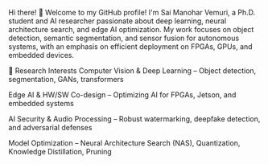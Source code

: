 Hi there! 👋
Welcome to my GitHub profile! I'm Sai Manohar Vemuri, a Ph.D. student and AI researcher passionate about deep learning, neural architecture search, and edge AI optimization. My work focuses on object detection, semantic segmentation, and sensor fusion for autonomous systems, with an emphasis on efficient deployment on FPGAs, GPUs, and embedded devices.

🔬 Research Interests
Computer Vision & Deep Learning – Object detection, segmentation, GANs, transformers

Edge AI & HW/SW Co-design – Optimizing AI for FPGAs, Jetson, and embedded systems

AI Security & Audio Processing – Robust watermarking, deepfake detection, and adversarial defenses

Model Optimization – Neural Architecture Search (NAS), Quantization, Knowledge Distillation, Pruning
